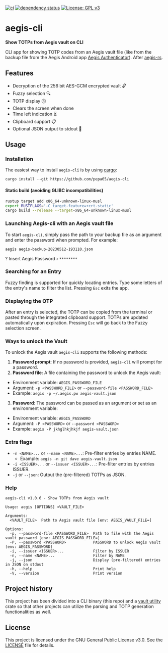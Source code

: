 [![ci](https://github.com/pepa65/aegis-cli/actions/workflows/ci.yml/badge.svg)](https://github.com/pepa65/aegis-cli/actions)
[![dependency status](https://deps.rs/repo/github/pepa65/aegis-cli/status.svg)](https://deps.rs/repo/github/pepa65/aegis-cli)
[![License: GPL v3](https://img.shields.io/badge/License-GPLv3-blue.svg)](https://www.gnu.org/licenses/gpl-3.0)

# aegis-cli
**Show TOTPs from Aegis vault on CLI**

CLI app for showing TOTP codes from an Aegis vault file (like from the backup file from the Aegis Android app [Aegis Authenticator](https://github.com/beemdevelopment/Aegis)). After [aegis-rs](https://github.com/Granddave/aegis-rs).

## Features
* Decryption of the 256 bit AES-GCM encrypted vault 🔓
* Fuzzy selection 🔍
* TOTP display 🕒
* Clears the screen when done
* Time left indication ⏳
* Clipboard support 📋
* Optional JSON output to stdout 📜

## Usage
### Installation
The easiest way to install `aegis-cli` is by using [cargo](https://crates.io/):

`cargo install --git https://github.com/pepa65/aegis-cli`

#### Static build (avoiding GLIBC incompatibilities)
```sh
rustup target add x86_64-unknown-linux-musl
export RUSTFLAGS='-C target-feature=+crt-static'
cargo build --release --target=x86_64-unknown-linux-musl
```

### Launching Aegis-cli with an Aegis vault file
To start `aegis-cli`, simply pass the path to your backup file as an argument and enter the password when prompted.
For example:

`aegis aegis-backup-20230512-193110.json`

? Insert Aegis Password › `********`

### Searching for an Entry
Fuzzy finding is supported for quickly locating entries. Type some letters of the entry's name to filter the list.
Pressing `Esc` exits the app.

### Displaying the OTP
After an entry is selected, the TOTP can be copied from the terminal or pasted through the integrated clipboard support.
TOTPs are updated automatically upon expiration. Pressing `Esc` will go back to the Fuzzy selection screen.

### Ways to unlock the Vault
To unlock the Aegis vault `aegis-cli` supports the following methods:

1. **Password prompt**: If no password is provided, `aegis-cli` will prompt for a password.
2. **Password file**: A file containing the password to unlock the Aegis vault:
  - Environment variable: `AEGIS_PASSWORD_FILE`
  - Argument: `-p <PASSWORD_FILE>` or `--password-file <PASSWORD_FILE>`
  - Example: `aegis -p ~/.aegis.pw aegis-vault.json`
3. **Password**: The password can be passed as an argument or set as an environment variable:
  - Environment variable: `AEGIS_PASSWORD`
  - Argument: `-P <PASSWORD>` or `--password <PASSWORD>`
  - Example: `aegis -P jkhglhkjhkjf aegis-vault.json`

### Extra flags
* `-n <NAME>...` or `--name <NAME>...`: Pre-filter entries by entries NAME.
  - Example: `aegis -n git dave aegis-vault.json`
* `-i <ISSUER>...` or `--issuer <ISSUER>...`: Pre-filter entries by entries ISSUER.
* `-j` or `--json`: Output the (pre-filtered) TOTPs as JSON.

### Help
```
aegis-cli v1.0.6 - Show TOTPs from Aegis vault

Usage: aegis [OPTIONS] <VAULT_FILE>

Arguments:
  <VAULT_FILE>  Path to Aegis vault file [env: AEGIS_VAULT_FILE=]

Options:
  -p, --password-file <PASSWORD_FILE>  Path to file with the Aegis vault password [env: AEGIS_PASSWORD_FILE=]
  -P, --password <PASSWORD>            PASSWORD to unlock Aegis vault [env: AEGIS_PASSWORD]
  -i, --issuer <ISSUER>...             Filter by ISSUER
  -n, --name <NAME>...                 Filter by NAME
  -j, --json                           Display (pre-filtered) entries in JSON on stdout
  -h, --help                           Print help
  -V, --version                        Print version
```

## Project history
This project has been divided into a CLI binary (this repo) and a [vault
utility](https://github.com/Granddave/aegis-vault-utils) crate so that other
projects can utilize the parsing and TOTP generation functionalities as well.

## License
This project is licensed under the GNU General Public License v3.0. See the [LICENSE](LICENSE) file for details.
